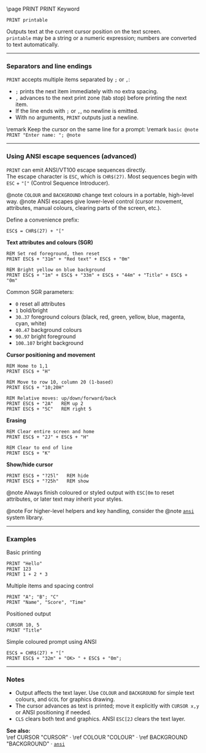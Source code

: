 \page PRINT PRINT Keyword
```basic
PRINT printable
```

Outputs text at the current cursor position on the text screen.  
`printable` may be a string or a numeric expression; numbers are converted to text automatically.

---

### Separators and line endings

`PRINT` accepts multiple items separated by `;` or `,`:

- `;` prints the next item immediately with no extra spacing.
- `,` advances to the next print zone (tab stop) before printing the next item.
- If the line ends with `;` or `,`, no newline is emitted.
- With no arguments, `PRINT` outputs just a newline.


\remark Keep the cursor on the same line for a prompt:
\remark ```basic
@note PRINT "Enter name: ";
@note ```

---

### Using ANSI escape sequences (advanced)

`PRINT` can emit ANSI/VT100 escape sequences directly.  
The escape character is `ESC`, which is `CHR$(27)`. Most sequences begin with `ESC` + `"["` (Control Sequence Introducer).


@note `COLOUR` and `BACKGROUND` change text colours in a portable, high-level way.
@note ANSI escapes give lower-level control (cursor movement, attributes, manual colours, clearing parts of the screen, etc.).

Define a convenience prefix:
```basic
ESC$ = CHR$(27) + "["
```

**Text attributes and colours (SGR)**
```basic
REM Set red foreground, then reset
PRINT ESC$ + "31m" + "Red text" + ESC$ + "0m"

REM Bright yellow on blue background
PRINT ESC$ + "1m" + ESC$ + "33m" + ESC$ + "44m" + "Title" + ESC$ + "0m"
```
Common SGR parameters:
- `0` reset all attributes
- `1` bold/bright
- `30`..`37` foreground colours (black, red, green, yellow, blue, magenta, cyan, white)
- `40`..`47` background colours
- `90`..`97` bright foreground
- `100`..`107` bright background

**Cursor positioning and movement**
```basic
REM Home to 1,1
PRINT ESC$ + "H"

REM Move to row 10, column 20 (1-based)
PRINT ESC$ + "10;20H"

REM Relative moves: up/down/forward/back
PRINT ESC$ + "2A"   REM up 2
PRINT ESC$ + "5C"   REM right 5
```

**Erasing**
```basic
REM Clear entire screen and home
PRINT ESC$ + "2J" + ESC$ + "H"

REM Clear to end of line
PRINT ESC$ + "K"
```

**Show/hide cursor**
```basic
PRINT ESC$ + "?25l"   REM hide
PRINT ESC$ + "?25h"   REM show
```


@note Always finish coloured or styled output with `ESC[0m` to reset attributes, or later text may inherit your styles.


@note For higher-level helpers and key handling, consider the
@note [`ansi`](https://github.com/brainboxdotcc/retro-rocket/wiki/ansi) system library.

---

### Examples

Basic printing
```basic
PRINT "Hello"
PRINT 123
PRINT 1 + 2 * 3
```

Multiple items and spacing control
```basic
PRINT "A"; "B"; "C"
PRINT "Name", "Score", "Time"
```

Positioned output
```basic
CURSOR 10, 5
PRINT "Title"
```

Simple coloured prompt using ANSI
```basic
ESC$ = CHR$(27) + "["
PRINT ESC$ + "32m" + "OK> " + ESC$ + "0m";
```

---

### Notes
- Output affects the text layer. Use `COLOUR` and `BACKGROUND` for simple text colours, and `GCOL` for graphics drawing.
- The cursor advances as text is printed; move it explicitly with `CURSOR x,y` or ANSI positioning if needed.
- `CLS` clears both text and graphics. ANSI `ESC[2J` clears the text layer.

**See also:**  
\ref CURSOR "CURSOR" ·
\ref COLOUR "COLOUR" ·
\ref BACKGROUND "BACKGROUND" ·
[`ansi`](https://github.com/brainboxdotcc/retro-rocket/wiki/ansi)
